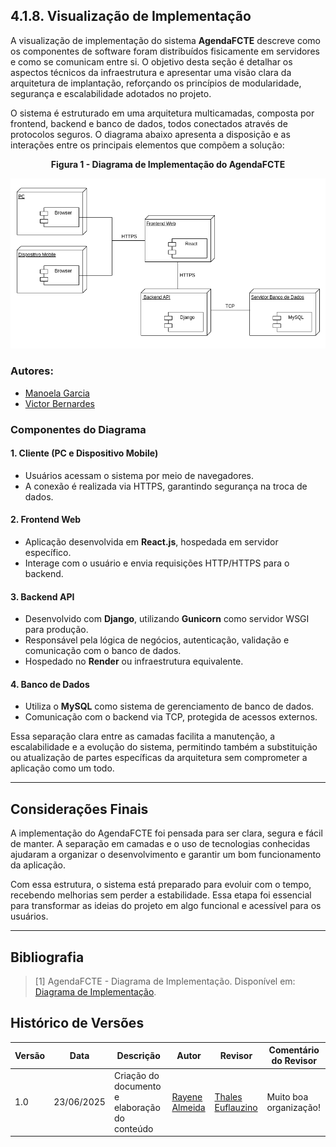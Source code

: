 ## 4.1.8. Visualização de Implementação

A visualização de implementação do sistema **AgendaFCTE** descreve como os componentes de software foram distribuídos fisicamente em servidores e como se comunicam entre si. O objetivo desta seção é detalhar os aspectos técnicos da infraestrutura e apresentar uma visão clara da arquitetura de implantação, reforçando os princípios de modularidade, segurança e escalabilidade adotados no projeto.

O sistema é estruturado em uma arquitetura multicamadas, composta por frontend, backend e banco de dados, todos conectados através de protocolos seguros. O diagrama abaixo apresenta a disposição e as interações entre os principais elementos que compõem a solução:


<p align="center"><strong>Figura 1 - Diagrama de Implementação do AgendaFCTE</strong></p>

![Diagrama de Implementacao](../assets/VisualizacaoImplementacao/diagrama_implantacao.png)

### Autores:

- [Manoela Garcia](https://github.com/manu-sgc)
- [Victor Bernardes](https://github.com/VHbernardes)

### Componentes do Diagrama

#### 1. Cliente (PC e Dispositivo Mobile)
- Usuários acessam o sistema por meio de navegadores.
- A conexão é realizada via HTTPS, garantindo segurança na troca de dados.

#### 2. Frontend Web
- Aplicação desenvolvida em **React.js**, hospedada em servidor específico.
- Interage com o usuário e envia requisições HTTP/HTTPS para o backend.

#### 3. Backend API
- Desenvolvido com **Django**, utilizando **Gunicorn** como servidor WSGI para produção.
- Responsável pela lógica de negócios, autenticação, validação e comunicação com o banco de dados.
- Hospedado no **Render** ou infraestrutura equivalente.

#### 4. Banco de Dados
- Utiliza o **MySQL** como sistema de gerenciamento de banco de dados.
- Comunicação com o backend via TCP, protegida de acessos externos.

Essa separação clara entre as camadas facilita a manutenção, a escalabilidade e a evolução do sistema, permitindo também a substituição ou atualização de partes específicas da arquitetura sem comprometer a aplicação como um todo.

---

## Considerações Finais

A implementação do AgendaFCTE foi pensada para ser clara, segura e fácil de manter. A separação em camadas e o uso de tecnologias conhecidas ajudaram a organizar o desenvolvimento e garantir um bom funcionamento da aplicação.

Com essa estrutura, o sistema está preparado para evoluir com o tempo, recebendo melhorias sem perder a estabilidade. Essa etapa foi essencial para transformar as ideias do projeto em algo funcional e acessível para os usuários.


---

## Bibliografia

> [1] AgendaFCTE - Diagrama de Implementação. Disponível em: [Diagrama de Implementação](https://unbarqdsw2025-1-turma02.github.io/2025.1-T02-G4_AgendaFCTE_Entrega_02/#/./Modelagem/diagramaImplantacao).

## Histórico de Versões

| Versão | Data       | Descrição                                       | Autor                                               | Revisor                                              | Comentário do Revisor              |
|--------|------------|------------------------------------------------|-----------------------------------------------------|------------------------------------------------------|------------------------------------|
| 1.0    | 23/06/2025 | Criação do documento e elaboração do conteúdo | [Rayene Almeida](https://github.com/rayenealmeida) |   [Thales Euflauzino](https://github.com/thaleseuflauzino)      |   Muito boa organização!                         |
